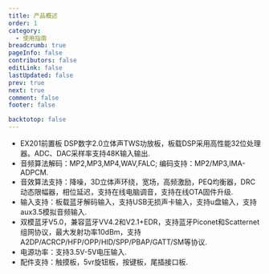 ```yaml
---
title: 产品概述
order: 1
category:
  - 使用指南
breadcrumb: true
pageInfo: false
contributors: false
editLink: false
lastUpdated: false
prev: true
next: true
comment: false
footer: false

backtotop: false
---
```



<!-- more -->

- EX201前置板 DSP数字2.0立体声TWS功放板，板载DSP采用高性能32位处理器。ADC、DAC采样率支持48K输入输出.
- 音频算法解码：MP2,MP3,MP4,WAV,FALC; 编码支持：MP2/MP3,IMA-ADPCM.
- 音效算法支持：降噪，3D立体声环绕，宽场，高频激励，PEQ均衡器，DRC动态限幅器，相位延迟，支持在线电脑调音，支持在线OTA固件升级.
- 输入支持：板载蓝牙解码输入，支持USB无损声卡输入，支持u盘输入，支持aux3.5模拟音频输入.
- 双模蓝牙V5.0，兼容蓝牙VV4.2和V2.1+EDR，支持蓝牙Piconet和Scatternet组网协议，最大发射功率10dBm，支持A2DP/ACRCP/HFP/OPP/HID/SPP/PBAP/GATT/SM等协议.
- 电源功率：支持3.5V-5V电压输入.
- 配件支持：触摸板，5vr旋钮板，按键板，尾插接口板.